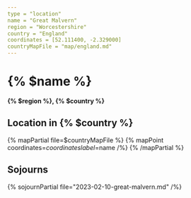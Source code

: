 ```yaml
---
type = "location"
name = "Great Malvern"
region = "Worcestershire"
country = "England"
coordinates = [52.111400, -2.329000]
countryMapFile = "map/england.md"
---
```


# {% $name %}

**{% $region %}, {% $country %}**

## Location in {% $country %}

{% mapPartial file=$countryMapFile %}
  {% mapPoint coordinates=$coordinates label=$name /%}
{% /mapPartial %}

## Sojourns

{% sojournPartial file="2023-02-10-great-malvern.md" /%}
